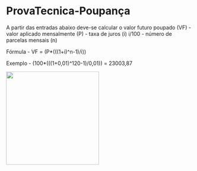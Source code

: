 # ProvaTecnica-Poupança

A partir das entradas abaixo deve-se calcular o valor futuro poupado (VF) 
	- valor aplicado mensalmente (P) 
	- taxa de juros (i) i/100
	- número de parcelas mensais (n)

Fórmula
    - VF = (P*(((1+i)^n-1)/i))

Exemplo 
    - (100*(((1+0,01)^120-1)/0,01)) = 23003,87

<a href="https://humbertollopes.github.io/PF3_humberto/"><img src=".\calc" width="250px"></a>
